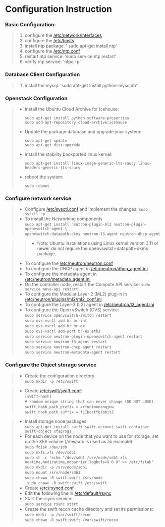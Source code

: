 # Configuration Instruction

### Basic Configuration:

> 1. configure the [/etc/network/interfaces](interfaces)  
> 2. configure the [/etc/hosts](hosts)  
> 3. install ntp package: ' sudo apt-get install ntp'  
> 4. configure the [/etc/ntp.conf](ntp.conf)  
> 5. restart ntp service: 'sudo service ntp restart'  
> 6. verify ntp service: 'ntpq -p'  

### Database Client Configuration

> 1. install the mysql: 'sudo apt-get install python-mysqldb'  

### Openstack Configuration

> + Install the Ubuntu Cloud Archive for Icehouse:
>
>     `sudo apt-get install python-software-properties`  
>     `sudo add-apt-repository cloud-archive:icehouse`    
>
> + Update the package database and upgrade your system:
>
>      `sudo apt-get update`  
>      `sudo apt-get dist-upgrade`  
> 
> + install the stability backported linux kernel:
>
>      `sudo apt-get install linux-image-generic-lts-saucy linux-headers-generic-lts-saucy`  
>
> + reboot the system:  
>
>      `sudo reboot`  
>

### Configure network service

> + Configure [/etc/sysctl.conf](sysctl.conf) and implement the changes: 
>      `sudo sysctl -p`  
> + To install the Networking components  
>      `sudo apt-get install neutron-plugin-ml2 neutron-plugin-openvswitch-agent \`  
>      `openvswitch-datapath-dkms neutron-l3-agent neutron-dhcp-agent`  

>> + Note: Ubuntu installations using Linux kernel version 3.11 or newer do not require the openvswitch-datapath-dkms package.  
> + To configure the [/etc/neutron/neutron.conf](neutron.conf)  
> + To configure the DHCP agent in [/etc/neutron/dhcp_agent.ini](dhcp_agent.ini)  
> + To configure the metadata agent in [ /etc/neutron/metadata_agent.ini](metadata_agent.ini)  
> + On the controller node, restart the Compute API service:
>      `sudo service nova-api restart`  
> + To configure the Modular Layer 2 (ML2) plug-in in [/etc/neutron/plugins/ml2/ml2_conf.ini](ml2_conf.ini)  
> + To configure the Layer-3 (L3) agent in [/etc/neutron/l3_agent.ini](l3_agent.ini)  
> + To configure the Open vSwitch (OVS) service:  
>      `sudo service openvswitch-switch restart`  
>      `sudo ovs-vsctl add-br br-int`  
>      `sudo ovs-vsctl add-br br-ex`  
>      `sudo ovs-vsctl add-port br-ex eth3`  
>      `sudo service neutron-plugin-openvswitch-agent restart`  
>      `sudo service neutron-l3-agent restart`  
>      `sudo service neutron-dhcp-agent restart`  
>      `sudo service neutron-metadata-agent restart`  

### Configure the Object storage service  

> + Create the configuration directory:  
>      `sudo mkdir -p /etc/swift`  

> + Create [/etc/swift/swift.conf](swift.conf):  
>      `[swift-hash]`  
>      `# random unique string that can never change (DO NOT LOSE)`  
>      `swift_hash_path_prefix = xrfuniounenqjnw`  
>      `swift_hash_path_suffix = fLIbertYgibbitZ`  

> + Install storage node packages:  
>      `sudo apt-get install swift swift-account swift-container swift-object xfsprogs`  
> + For each device on the node that you want to use for storage, set up the XFS volume (/dev/sdb is used as an example).  
>      `sudo fdisk /dev/sdb`  
>      `sudo mkfs.xfs /dev/sdb1`  
>      `sudo sh -c 'echo "/dev/sdb1 /srv/node/sdb1 xfs noatime,nodiratime,nobarrier,logbufs=8 0 0" >> /etc/fstab'`  
>      `sudo mkdir -p /srv/node/sdb1`  
>      `sudo mount /srv/node/sdb1`  
>      `sudo chown -R swift:swift /srv/node`  
>      ` sudo chown -R swift:swift /etc/swift`  
> + Create [/etc/rsyncd.conf](rsyncd.conf)  
> + Edit the following line in [/etc/default/rsync](rsync)  
> + Start the rsync service:  
>      `sudo service rsync start`  
> + Create the swift recon cache directory and set its permissions:  
>      `sudo mkdir -p /var/swift/recon`  
>      `sudo chown -R swift:swift /var/swift/recon`  



